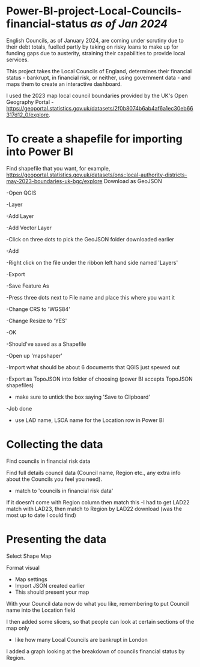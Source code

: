 # Power-BI-project-Local-Councils-financial-status _as of Jan 2024_

English Councils, as of January 2024, are coming under scrutiny due to their debt totals, fuelled partly by taking on risky loans to make up for funding gaps due to austerity, straining their capabilities to provide local services.

This project takes the Local Councils of England, determines their financial status - bankrupt, in financial risk, or neither, using government data - and maps them to create an interactive dashboard.

I used the 2023 map local council boundaries provided by the UK's Open Geography Portal - https://geoportal.statistics.gov.uk/datasets/2f0b8074b6ab4af6a1ec30eb66317d12_0/explore.

# To create a shapefile for importing into Power BI
Find shapefile that you want, for example, https://geoportal.statistics.gov.uk/datasets/ons::local-authority-districts-may-2023-boundaries-uk-bgc/explore
Download as GeoJSON

-Open QGIS

-Layer

-Add Layer

-Add Vector Layer

-Click on three dots to pick the GeoJSON folder downloaded earlier

-Add

-Right click on the file under the ribbon left hand side named 'Layers'

-Export

-Save Feature As

-Press three dots next to File name and place this where you want it

-Change CRS to 'WGS84'

-Change Resize to 'YES'

-OK

-Should've saved as a Shapefile

-Open up 'mapshaper'

-Import what should be about 6 documents that QGIS just spewed out

-Export as TopoJSON into folder of choosing (power BI accepts TopoJSON shapefiles)
- make sure to untick the box saying 'Save to Clipboard'

-Job done
- use LAD name, LSOA name for the Location row in Power BI


# Collecting the data

Find councils in financial risk data

Find full details council data (Council name, Region etc., any extra info about the Councils you feel you need).
- match to 'councils in financial risk data'

If it doesn't come with Region column then match this
-I had to get LAD22 match with LAD23, then match to Region by LAD22 download (was the most up to date I could find)

# Presenting the data

Select Shape Map

Format visual
- Map settings
- Import JSON created earlier
- This should present your map

With your Council data now do what you like, remembering to put Council name into the Location field

I then added some slicers, so that people can look at certain sections of the map only
- like how many Local Councils are bankrupt in London

I added a graph looking at the breakdown of councils financial status by Region.

